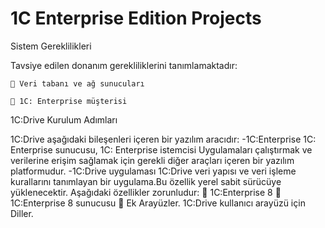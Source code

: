 # 1C Enterprise Edition Projects

Sistem Gereklilikleri

  Tavsiye edilen donanım gerekliliklerini tanımlamaktadır:

     Veri tabanı ve ağ sunucuları
  
     1C: Enterprise müşterisi
  
1C:Drive Kurulum Adımları

  1C:Drive aşağıdaki bileşenleri içeren bir yazılım aracıdır:
    -1C:Enterprise
     1C: Enterprise sunucusu, 
     1C: Enterprise istemcisi
  Uygulamaları çalıştırmak ve verilerine erişim sağlamak için gerekli diğer araçları içeren bir yazılım platformudur.
    -1C:Drive uygulaması
  1C:Drive veri yapısı ve veri işleme kurallarını tanımlayan bir uygulama.Bu özellik yerel sabit sürücüye yüklenecektir. Aşağıdaki özellikler zorunludur:
     1C:Enterprise 8
     1C:Enterprise 8 sunucusu
     Ek Arayüzler. 1C:Drive kullanıcı arayüzü için Diller.

